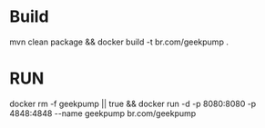 # Build
mvn clean package && docker build -t br.com/geekpump .

# RUN

docker rm -f geekpump || true && docker run -d -p 8080:8080 -p 4848:4848 --name geekpump br.com/geekpump 